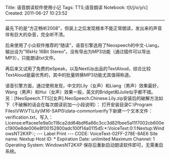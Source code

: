 Title: 语音朗读软件使用小记
Tags: TTS;语音朗读
Notebook: t[t/j/o/y/c]
Created: 2011-06-27 10:23:52

------

最先下的是“方正畅听2008”，但装上之后发现根本不能正常朗读，发出来的声音伴有巨大的杂音，完全听不清。

后来使用了小众软件推荐的“随读”，语音引擎选用了Neospeech的中文-Liang，输出设为“16kHz 16Bit Stereo”。没有导出为MP3功能（通过插件可以导出MP3），只能朗读txt文件。

再后来又试用了免费的eSpeak，以及NextUp出品的TextAloud，综合比较TextAloud是最优秀的，其中的批量转换MP3功能尤其值得称道。

语音引擎方面，通过使用发现，中文的Lily（女声）和Liang（男声）效果最好，Wang（男声）和Hui（女声）效果一般，英文的Bridget和Julie似乎都不错。 
另：[NeoSpeech.TTS][女声].NeoSpeech.Chinese.Lily.zip安装后的破解方法如下（不破解的话会在每次朗读前加一小段说明）： 
打开安装目录C:\Program Files\VW\VT\Lily\M16-SAPI5\data-common\verify下新建一个文本文件：verification.txt，写入： 
License:effacee1e9a0c118ca2dd64bdf6a66c3cc3d82fbee5a11f7002cb600ec1900e8de006e8f00152800adc100f14a0115d5:*:VoiceText:0:1:Nextup:WindowsNT2KXP::; 
--- Label Print --- 
CODE: VoiceText-02FF-278E-8AE6 
Site name: Nextup 
Host ID: * 
Expiration Date: unlimited 
Maximum Channel: 1 
Operating System: WindowsNT2KXP 
保存后重新启动朗读软件即可，无需重启系统。